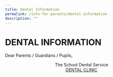 ```yaml
---
title: Dental Information
permalink: /info-for-parents/dental-information
description: ""
---
```

# DENTAL INFORMATION

Dear Parents / Guardians / Pupils,

<center>The School Dental Service</center>
<center><u>DENTAL CLINIC</></center>



